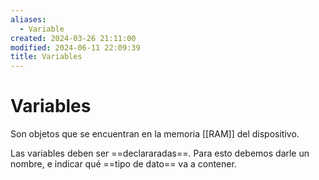 ```yaml
---
aliases:
  - Variable
created: 2024-03-26 21:11:00
modified: 2024-06-11 22:09:39
title: Variables
---
```


# Variables

Son objetos que se encuentran en la memoria [[RAM]] del dispositivo.

Las variables deben ser ==declararadas==. Para esto debemos darle un nombre, e indicar qué ==tipo de dato== va a contener.

